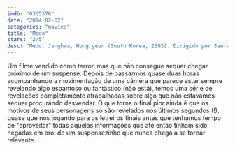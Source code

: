 ```yaml
---
imdb: "0365376"
date: "2014-02-02"
categories: "movies"
title: "Medo"
stars: "2/5"
desc: "Medo. Janghwa, Hongryeon (South Korea, 2003). Dirigido por Jee-Woon Kim. Escrito por Jee-Woon Kim. Com Kap-su Kim, Jung-ah Yum, Su-jeong Lim, Geun-young Moon, Seung-bi Lee, Park Mi-Hyun."
---
```

Um filme vendido como terror, mas que não consegue sequer chegar próximo de um suspense. Depois de passarmos quase duas horas acompanhando a movimentação de uma câmera que parece estar sempre revelando algo espantoso ou fantástico (não está), temos uma série de revelações completamente atrapalhadas sobre algo que não estávamos sequer procurando desvendar. O que torna o final pior ainda é que os motivos de seus personagens só são revelados nos últimos segundos (!), quase que nos jogando para os letreiros finais antes que tenhamos tempo de "aproveitar" todas aquelas informações que até então tinham sido negadas em prol de um suspensezinho que nunca chega a se tornar relevante.
